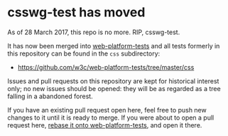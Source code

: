 csswg-test has moved
====================

As of 28 March 2017, this repo is no more. RIP, csswg-test.

It has now been merged into [web-platform-tests][] and all tests formerly in
this repository can be found in the `css` subdirectory:
* https://github.com/w3c/web-platform-tests/tree/master/css

Issues and pull requests on this repository are kept for historical interest
only; no new issues should be opened: they will be as regarded as a tree falling
in a abandoned forest.

If you have an existing pull request open here, feel free to push new changes
to it until it is ready to merge. If you were about to open a pull request
here, [rebase it onto web-platform-tests][moving-old-branches], and open it
there.


[web-platform-tests]: https://github.com/w3c/web-platform-tests
[moving-old-branches]: https://github.com/w3c/web-platform-tests/blob/master/css/README.md#importing-old-branches
